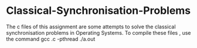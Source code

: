 # Classical-Synchronisation-Problems

The c files of this assignment are some attempts to solve the classical synchronisation problems in Operating Systems.
To compile these files , use the command gcc <filename>.c -pthread ./a.out <CommandLineArguments>
